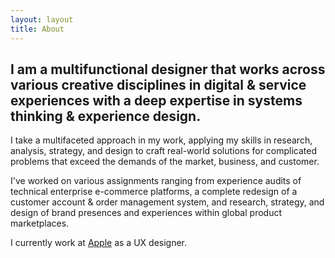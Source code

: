 ```yaml
---
layout: layout
title: About
---
```


<span class="subheadwidthtest"><h2>I am a multifunctional designer that works across various creative disciplines in digital & service experiences with a deep expertise in systems thinking & experience design.</h2></span>

I take a multifaceted approach in my work, applying my skills in research, analysis, strategy, and design to craft real-world solutions for complicated problems that exceed the demands of the market, business, and customer. 

I've worked on various assignments ranging from experience audits of technical enterprise e-commerce platforms, a complete redesign of a customer account & order management system, and research, strategy, and design of brand presences and experiences within global product marketplaces.

I currently work at <a href="https://apple.com">Apple</a> as a UX designer. 
